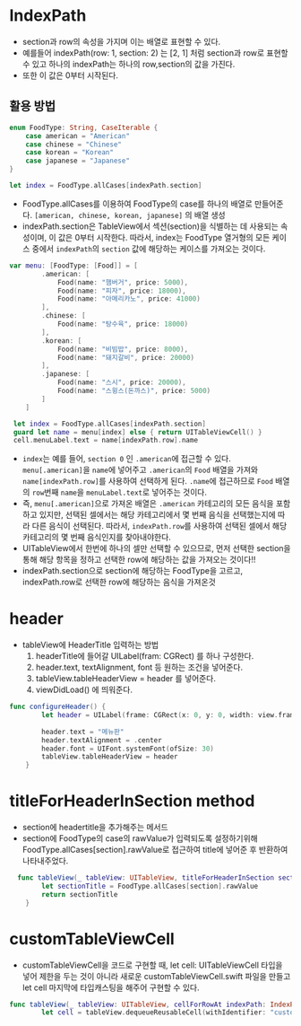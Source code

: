 # IndexPath
- section과 row의 속성을 가지며 이는 배열로 표현할 수 있다.
- 예를들어 indexPath(row: 1, section: 2) 는 [2, 1] 처럼 section과 row로 표현할 수 있고 하나의 indexPath는 하나의 row,section의 값을 가진다. 
- 또한 이 값은 0부터 시작된다.

## 활용 방법
```swift
enum FoodType: String, CaseIterable {
    case american = "American"
    case chinese = "Chinese"
    case korean = "Korean"
    case japanese = "Japanese"
}

let index = FoodType.allCases[indexPath.section]
```
- FoodType.allCases를 이용하여 FoodType의 case를 하나의 배열로 만들어준다. 
`[american, chinese, korean, japanese]` 의 배열 생성
- indexPath.section은 TableView에서 섹션(section)을 식별하는 데 사용되는 속성이며, 이 값은 0부터 시작한다. 따라서, index는 FoodType 열거형의 모든 케이스 중에서 `indexPath`의 `section` 값에 해당하는 케이스를 가져오는 것이다.

```swift
var menu: [FoodType: [Food]] = [
        .american: [
            Food(name: "햄버거", price: 5000),
            Food(name: "피자", price: 18000),
            Food(name: "아메리카노", price: 41000)
        ],
        .chinese: [
            Food(name: "탕수육", price: 18000)
        ],
        .korean: [
            Food(name: "비빔밥", price: 8000),
            Food(name: "돼지갈비", price: 20000)
        ],
        .japanese: [
            Food(name: "스시", price: 20000),
            Food(name: "스윙스(돈까스)", price: 5000)
        ]
    ]

 let index = FoodType.allCases[indexPath.section]
 guard let name = menu[index] else { return UITableViewCell() }
 cell.menuLabel.text = name[indexPath.row].name
```
- `index`는 예를 들어, `section 0` 인 `.american`에 접근할 수 있다. `menu[.american]`을 `name`에 넣어주고 `.american`의 `Food` 배열을 가져와 `name[indexPath.row]`를 사용하여 선택하게 된다. `.name`에 접근하므로 `Food` 배열의 `row`번째 `name`을 `menuLabel.text`로 넣어주는 것이다.
- 즉, `menu[.american]`으로 가져온 배열은 `.american` 카테고리의 모든 음식을 포함하고 있지만, 선택된 셀에서는 해당 카테고리에서 몇 번째 음식을 선택했는지에 따라 다른 음식이 선택된다. 따라서, `indexPath.row`를 사용하여 선택된 셀에서 해당 카테고리의 몇 번째 음식인지를 찾아내야한다.
- UITableView에서 한번에 하나의 셀만 선택할 수 있으므로, 먼저 선택한 section을 통해 해당 항목을 정하고 선택한 row에 해당하는 값을 가져오는 것이다!!
- indexPath.section으로 section에 해당하는 FoodType을 고르고, indexPath.row로 선택한 row에 해당하는 음식을 가져온것

# header
- tableView에 HeaderTitle 입력하는 방법
   1. headerTitle에 들어갈 UILabel(fram: CGRect) 를 하나 구성한다.
   2. header.text, textAlignment, font 등 원하는 조건을 넣어준다.
   3. tableView.tableHeaderView = header 를 넣어준다.
   4. viewDidLoad() 에 띄워준다.

```swift
func configureHeader() {
        let header = UILabel(frame: CGRect(x: 0, y: 0, width: view.frame.width, height: 30))
      
        header.text = "메뉴판"
        header.textAlignment = .center
        header.font = UIFont.systemFont(ofSize: 30)
        tableView.tableHeaderView = header
    }
```

# titleForHeaderInSection method
- section에 headertitle을 추가해주는 메서드
- section에 FoodType의 case의 rawValue가 입력되도록 설정하기위해 FoodType.allCases[section].rawValue로 접근하여 title에 넣어준 후 반환하여 나타내주었다. 

```swift
  func tableView(_ tableView: UITableView, titleForHeaderInSection section: Int) -> String? {
        let sectionTitle = FoodType.allCases[section].rawValue
        return sectionTitle
    }
```

# customTableViewCell
- customTableViewCell을 코드로 구현할 때, let cell: UITableViewCell 타입을 넣어 제한을 두는 것이 아니라 새로운 customTableViewCell.swift 파일을 만들고 let cell 마지막에 타입캐스팅을 해주어 구현할 수 있다.

```swift
func tableView(_ tableView: UITableView, cellForRowAt indexPath: IndexPath) -> UITableViewCell {
        let cell = tableView.dequeueReusableCell(withIdentifier: "customCell", for: indexPath) as! CustomTableViewCell
```